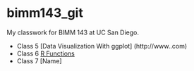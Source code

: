 # bimm143_git
My classwork for BIMM 143 at UC San Diego.

- Class 5 [Data Visualization With ggplot] (http://www..com)
- Class 6 [R Functions]()
- Class 7 [Name]

